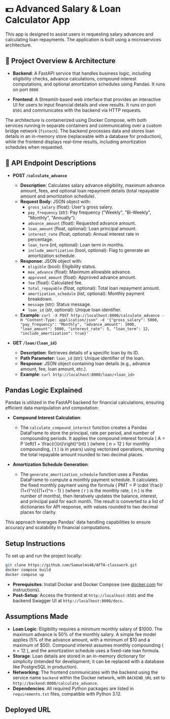 # 💵 Advanced Salary & Loan Calculator App 

This app is designed to assist users in requesting salary advances and calculating loan repayments. The application is built using a microservices architecture.

## 🔧 Project Overview & Architecture

- **Backend**: A FastAPI service that handles business logic, including eligibility checks, advance calculations, compound interest computations, and optional amortization schedules using Pandas. It runs on port `8000`

- **Frontend**: A Streamlit-based web interface that provides an interactive UI for users to input financial details and view results. It runs on port `8501` and communicates with the backend via HTTP requests.

The architecture is containerized using Docker Compose, with both services running in separate containers and communicating over a custom bridge network (`fintech`). The backend processes data and stores loan details in an in-memory store (replaceable with a database for production), while the frontend displays real-time results, including amortization schedules when requested.

## 🔗 API Endpoint Descriptions

- **POST `/calculate_advance`**  
  - **Description**: Calculates salary advance eligibility, maximum advance amount, fees, and optional loan repayment details (total repayable amount and amortization schedule).
  - **Request Body**: JSON object with:
    - `gross_salary` (float): User's gross salary.
    - `pay_frequency` (str): Pay frequency ("Weekly", "Bi-Weekly", "Monthly", "Annually").
    - `advance_amount` (float): Requested advance amount.
    - `loan_amount` (float, optional): Loan principal amount.
    - `interest_rate` (float, optional): Annual interest rate in percentage.
    - `loan_term` (int, optional): Loan term in months.
    - `include_amortization` (bool, optional): Flag to generate an amortization schedule.
  - **Response**: JSON object with:
    - `eligible` (bool): Eligibility status.
    - `max_advance` (float): Maximum allowable advance.
    - `approved_amount` (float): Approved advance amount.
    - `fee` (float): Calculated fee.
    - `total_repayable` (float, optional): Total loan repayment amount.
    - `amortization_schedule` (list, optional): Monthly payment breakdown.
    - `message` (str): Status message.
    - `loan_id` (str, optional): Unique loan identifier.
  - **Example**: `curl -X POST http://localhost:8000/calculate_advance -H "Content-Type: application/json" -d '{"gross_salary": 5000, "pay_frequency": "Monthly", "advance_amount": 1000, "loan_amount": 5000, "interest_rate": 5, "loan_term": 12, "include_amortization": true}'`

- **GET `/loan/{loan_id}`**  
  - **Description**: Retrieves details of a specific loan by its ID.
  - **Path Parameter**: `loan_id` (str): Unique identifier of the loan.
  - **Response**: JSON object containing loan details (e.g., advance amount, fee, loan amount, etc.).
  - **Example**: `curl http://localhost:8000/loan/<loan_id>`

## Pandas Logic Explained

Pandas is utilized in the FastAPI backend for financial calculations, ensuring efficient data manipulation and computation:

- **Compound Interest Calculation**: 
  - The `calculate_compound_interest` function creates a Pandas DataFrame to store the principal, rate per period, and number of compounding periods. It applies the compound interest formula \( A = P \left(1 + \frac{r}{n}\right)^{nt} \) (where \( n = 12 \) for monthly compounding, \( t \) is in years) using vectorized operations, returning the total repayable amount rounded to two decimal places.

- **Amortization Schedule Generation**: 
  - The `generate_amortization_schedule` function uses a Pandas DataFrame to compute a monthly payment schedule. It calculates the fixed monthly payment using the formula \( PMT = P \cdot \frac{r (1+r)^n}{(1+r)^n - 1} \) (where \( r \) is the monthly rate, \( n \) is the number of months), then iteratively updates the balance, interest, and principal paid for each month. The result is converted to a list of dictionaries for API response, with values rounded to two decimal places for clarity.

This approach leverages Pandas' data handling capabilities to ensure accuracy and scalability in financial computations.

## Setup Instructions

To set up and run the project locally:

```bash
git clone https://github.com/Samuelms46/AFTA-classwork.git
docker compose build
docker compose up
```

- **Prerequisites**: Install Docker and Docker Compose (see [docker.com](https://docs.docker.com/get-docker/) for instructions).
- **Post-Setup**: Access the frontend at `http://localhost:8501` and the backend Swagger UI at `http://localhost:8000/docs`.

## Assumptions Made

- **Loan Logic**: Eligibility requires a minimum monthly salary of $1000. The maximum advance is 50% of the monthly salary. A simple fee model applies (5% of the advance amount, with a minimum of $10 and a maximum of $50). Compound interest assumes monthly compounding \( n = 12 \), and the amortization schedule uses a fixed-rate loan formula.
- **Storage**: Loan details are stored in an in-memory dictionary for simplicity (intended for development; it can be replaced with a database like PostgreSQL in production).
- **Networking**: The frontend communicates with the backend using the service name `backend` within the Docker network, with `BACKEND_URL` set to `http://backend:8000/calculate_advance`.
- **Dependencies**: All required Python packages are listed in `requirements.txt` files, compatible with Python 3.12.

## Deployed URL

